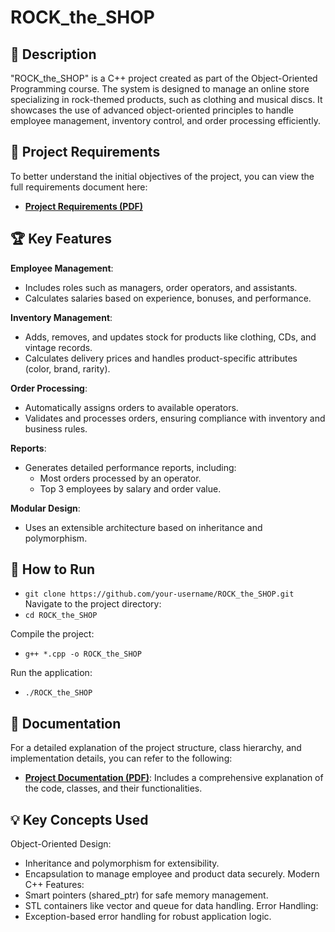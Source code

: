 # ROCK_the_SHOP
## 📖 Description
"ROCK_the_SHOP" is a C++ project created as part of the Object-Oriented Programming course. The system is designed to manage an online store specializing in rock-themed products, such as clothing and musical discs. It showcases the use of advanced object-oriented principles to handle employee management, inventory control, and order processing efficiently.

## 📄 Project Requirements
To better understand the initial objectives of the project, you can view the full requirements document here:  
- **[Project Requirements (PDF)](docs/Proiect_POO_2024_final.pdf)**

## 🏆 Key Features
**Employee Management**:
- Includes roles such as managers, order operators, and assistants.
- Calculates salaries based on experience, bonuses, and performance.

**Inventory Management**:
- Adds, removes, and updates stock for products like clothing, CDs, and vintage records.
- Calculates delivery prices and handles product-specific attributes (color, brand, rarity).

**Order Processing**:
- Automatically assigns orders to available operators.
- Validates and processes orders, ensuring compliance with inventory and business rules.

**Reports**:
- Generates detailed performance reports, including:
  - Most orders processed by an operator.
  - Top 3 employees by salary and order value.

**Modular Design**:
- Uses an extensible architecture based on inheritance and polymorphism.


## 🚀 How to Run
- `git clone https://github.com/your-username/ROCK_the_SHOP.git`  
  Navigate to the project directory:
- `cd ROCK_the_SHOP`
  
Compile the project:
- `g++ *.cpp -o ROCK_the_SHOP`

Run the application:
- `./ROCK_the_SHOP`

## 📂 Documentation
For a detailed explanation of the project structure, class hierarchy, and implementation details, you can refer to the following:

- **[Project Documentation (PDF)](docs/Documentatie_Petrescu_Nicolae_Adrian_324AA.pdf)**: Includes a comprehensive explanation of the code, classes, and their functionalities.

## 💡 Key Concepts Used
Object-Oriented Design:
- Inheritance and polymorphism for extensibility.
- Encapsulation to manage employee and product data securely.
Modern C++ Features:
- Smart pointers (shared_ptr) for safe memory management.
- STL containers like vector and queue for data handling.
Error Handling:
- Exception-based error handling for robust application logic.
